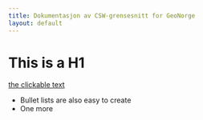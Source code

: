 ```yaml
---
title: Dokumentasjon av CSW-grensesnitt for GeoNorge
layout: default
---
```


# This is a H1

[the clickable text](http://geonorge.no/)

* Bullet lists are also easy to create
* One more
